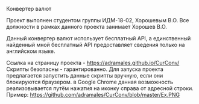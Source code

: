 Конвертер валют

Проект выполнен студентом группы ИДМ-18-02, Хорошевым В.О.
Все должности в рамках данного проекта занимает Хорошев В.О.

Данный конвертер валют использует бесплатный API, а единственный найденный мной бесплатный API предоставляет сведения только на английском языке.

Ссылка на страницу проекта - https://adramales.github.io/CurConv/
Скрипты безопасны - гарантированно.
Для запуска проекта предлагается запустить данные скрипты вручную, если они блокируются браузером. в Google Chrome данная возможность реализовывается путём нажатия на иконку справа от адресной строки. Пример: https://github.com/adramales/CurConv/blob/master/Ex.PNG

